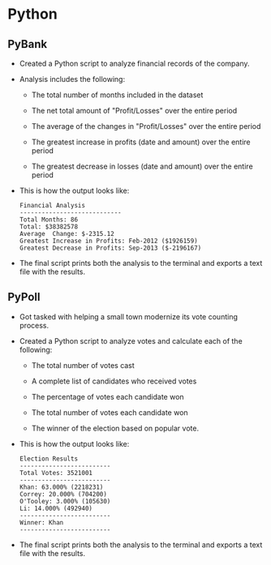 # Python

## PyBank

* Created a Python script to analyze financial records of the company.

* Analysis includes the following:

  * The total number of months included in the dataset

  * The net total amount of "Profit/Losses" over the entire period

  * The average of the changes in "Profit/Losses" over the entire period

  * The greatest increase in profits (date and amount) over the entire period

  * The greatest decrease in losses (date and amount) over the entire period

* This is how the output looks like:

  ```text
  Financial Analysis
  ----------------------------
  Total Months: 86
  Total: $38382578
  Average  Change: $-2315.12
  Greatest Increase in Profits: Feb-2012 ($1926159)
  Greatest Decrease in Profits: Sep-2013 ($-2196167)
  ```

* The final script prints both the analysis to the terminal and exports a text file with the results.


## PyPoll

* Got tasked with helping a small town modernize its vote counting process.

* Created a Python script to analyze votes and calculate each of the following:

  * The total number of votes cast

  * A complete list of candidates who received votes

  * The percentage of votes each candidate won

  * The total number of votes each candidate won

  * The winner of the election based on popular vote.

* This is how the output looks like:

  ```text
  Election Results
  -------------------------
  Total Votes: 3521001
  -------------------------
  Khan: 63.000% (2218231)
  Correy: 20.000% (704200)
  O'Tooley: 3.000% (105630)
  Li: 14.000% (492940)
  -------------------------
  Winner: Khan
  -------------------------
  ```

* The final script prints both the analysis to the terminal and exports a text file with the results.



